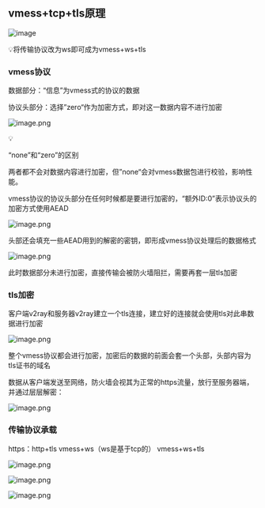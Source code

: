 ## vmess+tcp+tls原理

![image](https://github.com/user-attachments/assets/c7a4f4f8-227b-4092-aefb-2adc8bef7056)


<aside>
💡将传输协议改为ws即可成为vmess+ws+tls

</aside>

### vmess协议

数据部分：“信息”为vmess式的协议的数据

协议头部分：选择”zero“作为加密方式，即对这一数据内容不进行加密

![image.png](attachment:b351e969-07cc-4141-b544-e9d574b26c63:image.png)

<aside>
💡

“none”和“zero”的区别

两者都不会对数据内容进行加密，但”none“会对vmess数据包进行校验，影响性能。

</aside>

vmess协议的协议头部分在任何时候都是要进行加密的，“额外ID:0”表示协议头的加密方式使用AEAD

![image.png](attachment:5d0b87c5-ab18-4a0b-a6a5-acb92997d209:image.png)

头部还会填充一些AEAD用到的解密的密钥，即形成vmess协议处理后的数据格式

![image.png](attachment:9dea6e3e-6b62-4ba4-a1f7-e72700886b91:image.png)

此时数据部分未进行加密，直接传输会被防火墙阻拦，需要再套一层tls加密

### tls加密

客户端v2ray和服务器v2ray建立一个tls连接，建立好的连接就会使用tls对此串数据进行加密

![image.png](attachment:6f685386-3273-4e7e-ab35-fddc4367827a:image.png)

整个vmess协议都会进行加密，加密后的数据的前面会套一个头部，头部内容为tls证书的域名

数据从客户端发送至网络，防火墙会视其为正常的https流量，放行至服务器端，并通过层层解密：

![image.png](attachment:7d5122b7-fd8d-4bd8-983c-e268de3fc80e:image.png)

### 传输协议承载

https：http+tls                                      vmess+ws（ws是基于tcp的）          vmess+ws+tls

![image.png](attachment:5389bcc7-e265-4d4c-81c3-32968c8f95b8:image.png)

![image.png](attachment:910815b9-fd86-47a6-bd09-bc45ddef38e9:image.png)

![image.png](attachment:c1f96ee1-655c-4f8e-8370-ffd3f9fa939a:image.png)
